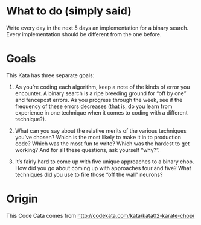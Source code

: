 # What to do (simply said)

Write every day in the next 5 days an implementation for a binary search.
Every implementation should be different from the one before.

# Goals

This Kata has three separate goals:

1. As you’re coding each algorithm, keep a note of the kinds of error you encounter. A binary search is a ripe breeding ground for “off by one” and fencepost errors. As you progress through the week, see if the frequency of these errors decreases (that is, do you learn from experience in one technique when it comes to coding with a different technique?).

2. What can you say about the relative merits of the various techniques you’ve chosen? Which is the most likely to make it in to production code? Which was the most fun to write? Which was the hardest to get working? And for all these questions, ask yourself “why?”.

3. It’s fairly hard to come up with five unique approaches to a binary chop. How did you go about coming up with approaches four and five? What techniques did you use to fire those “off the wall” neurons?

# Origin

This Code Cata comes from http://codekata.com/kata/kata02-karate-chop/
